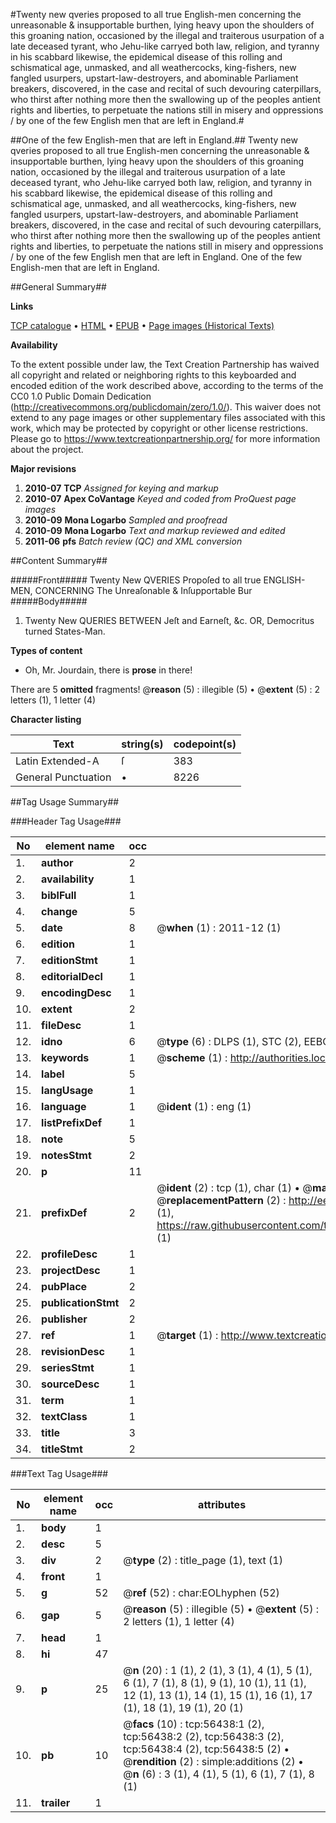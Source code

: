 #Twenty new qveries proposed to all true English-men concerning the unreasonable & insupportable burthen, lying heavy upon the shoulders of this groaning nation, occasioned by the illegal and traiterous usurpation of a late deceased tyrant, who Jehu-like carryed both law, religion, and tyranny in his scabbard likewise, the epidemical disease of this rolling and schismatical age, unmasked, and all weathercocks, king-fishers, new fangled usurpers, upstart-law-destroyers, and abominable Parliament breakers, discovered, in the case and recital of such devouring caterpillars, who thirst after nothing more then the swallowing up of the peoples antient rights and liberties, to perpetuate the nations still in misery and oppressions / by one of the few English men that are left in England.#

##One of the few English-men that are left in England.##
Twenty new qveries proposed to all true English-men concerning the unreasonable & insupportable burthen, lying heavy upon the shoulders of this groaning nation, occasioned by the illegal and traiterous usurpation of a late deceased tyrant, who Jehu-like carryed both law, religion, and tyranny in his scabbard likewise, the epidemical disease of this rolling and schismatical age, unmasked, and all weathercocks, king-fishers, new fangled usurpers, upstart-law-destroyers, and abominable Parliament breakers, discovered, in the case and recital of such devouring caterpillars, who thirst after nothing more then the swallowing up of the peoples antient rights and liberties, to perpetuate the nations still in misery and oppressions / by one of the few English men that are left in England.
One of the few English-men that are left in England.

##General Summary##

**Links**

[TCP catalogue](http://www.ota.ox.ac.uk/tcp/)  • 
[HTML](http://tei.it.ox.ac.uk/tcp/Texts-HTML/free/A71/A71168.html)  • 
[EPUB](http://tei.it.ox.ac.uk/tcp/Texts-EPUB/free/A71/A71168.epub) • 
[Page images (Historical Texts)](https://historicaltexts.jisc.ac.uk/eebo-12222211e)

**Availability**

To the extent possible under law, the Text Creation Partnership has waived all copyright and related or neighboring rights to this keyboarded and encoded edition of the work described above, according to the terms of the CC0 1.0 Public Domain Dedication (http://creativecommons.org/publicdomain/zero/1.0/). This waiver does not extend to any page images or other supplementary files associated with this work, which may be protected by copyright or other license restrictions. Please go to https://www.textcreationpartnership.org/ for more information about the project.

**Major revisions**

1. __2010-07__ __TCP__ *Assigned for keying and markup*
1. __2010-07__ __Apex CoVantage__ *Keyed and coded from ProQuest page images*
1. __2010-09__ __Mona Logarbo__ *Sampled and proofread*
1. __2010-09__ __Mona Logarbo__ *Text and markup reviewed and edited*
1. __2011-06__ __pfs__ *Batch review (QC) and XML conversion*

##Content Summary##

#####Front#####
Twenty New QVERIES Propoſed to all true ENGLISH-MEN, CONCERNING The Unreaſonable & Inſupportable Bur
#####Body#####

1. Twenty New QUERIES BETWEEN Jeſt and Earneſt, &c. OR, Democritus turned States-Man.

**Types of content**

  * Oh, Mr. Jourdain, there is **prose** in there!

There are 5 **omitted** fragments! 
 @__reason__ (5) : illegible (5)  •  @__extent__ (5) : 2 letters (1), 1 letter (4)

**Character listing**


|Text|string(s)|codepoint(s)|
|---|---|---|
|Latin Extended-A|ſ|383|
|General Punctuation|•|8226|

##Tag Usage Summary##

###Header Tag Usage###

|No|element name|occ|attributes|
|---|---|---|---|
|1.|__author__|2||
|2.|__availability__|1||
|3.|__biblFull__|1||
|4.|__change__|5||
|5.|__date__|8| @__when__ (1) : 2011-12 (1)|
|6.|__edition__|1||
|7.|__editionStmt__|1||
|8.|__editorialDecl__|1||
|9.|__encodingDesc__|1||
|10.|__extent__|2||
|11.|__fileDesc__|1||
|12.|__idno__|6| @__type__ (6) : DLPS (1), STC (2), EEBO-CITATION (1), OCLC (1), VID (1)|
|13.|__keywords__|1| @__scheme__ (1) : http://authorities.loc.gov/ (1)|
|14.|__label__|5||
|15.|__langUsage__|1||
|16.|__language__|1| @__ident__ (1) : eng (1)|
|17.|__listPrefixDef__|1||
|18.|__note__|5||
|19.|__notesStmt__|2||
|20.|__p__|11||
|21.|__prefixDef__|2| @__ident__ (2) : tcp (1), char (1)  •  @__matchPattern__ (2) : ([0-9\-]+):([0-9IVX]+) (1), (.+) (1)  •  @__replacementPattern__ (2) : http://eebo.chadwyck.com/downloadtiff?vid=$1&page=$2 (1), https://raw.githubusercontent.com/textcreationpartnership/Texts/master/tcpchars.xml#$1 (1)|
|22.|__profileDesc__|1||
|23.|__projectDesc__|1||
|24.|__pubPlace__|2||
|25.|__publicationStmt__|2||
|26.|__publisher__|2||
|27.|__ref__|1| @__target__ (1) : http://www.textcreationpartnership.org/docs/. (1)|
|28.|__revisionDesc__|1||
|29.|__seriesStmt__|1||
|30.|__sourceDesc__|1||
|31.|__term__|1||
|32.|__textClass__|1||
|33.|__title__|3||
|34.|__titleStmt__|2||


###Text Tag Usage###

|No|element name|occ|attributes|
|---|---|---|---|
|1.|__body__|1||
|2.|__desc__|5||
|3.|__div__|2| @__type__ (2) : title_page (1), text (1)|
|4.|__front__|1||
|5.|__g__|52| @__ref__ (52) : char:EOLhyphen (52)|
|6.|__gap__|5| @__reason__ (5) : illegible (5)  •  @__extent__ (5) : 2 letters (1), 1 letter (4)|
|7.|__head__|1||
|8.|__hi__|47||
|9.|__p__|25| @__n__ (20) : 1 (1), 2 (1), 3 (1), 4 (1), 5 (1), 6 (1), 7 (1), 8 (1), 9 (1), 10 (1), 11 (1), 12 (1), 13 (1), 14 (1), 15 (1), 16 (1), 17 (1), 18 (1), 19 (1), 20 (1)|
|10.|__pb__|10| @__facs__ (10) : tcp:56438:1 (2), tcp:56438:2 (2), tcp:56438:3 (2), tcp:56438:4 (2), tcp:56438:5 (2)  •  @__rendition__ (2) : simple:additions (2)  •  @__n__ (6) : 3 (1), 4 (1), 5 (1), 6 (1), 7 (1), 8 (1)|
|11.|__trailer__|1||
